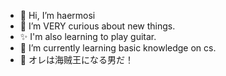 - 👋 Hi, I’m haermosi
- 👀 I’m VERY curious about new things.
- ✨ I'm also learning to play guitar.
- 🌱 I’m currently learning basic knowledge on cs.
- 🚀 オレは海贼王になる男だ！
  

<!---
haermosi/haermosi is a ✨ special ✨ repository because its `README.md` (this file) appears on your GitHub profile.
You can click the Preview link to take a look at your changes.
--->
  
